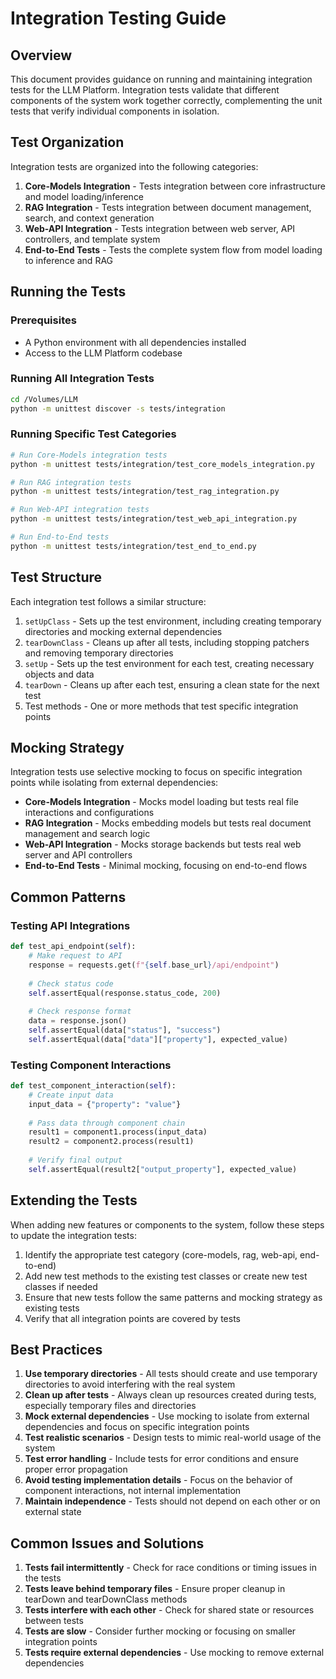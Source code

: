 # Integration Testing Guide

## Overview

This document provides guidance on running and maintaining integration tests for the LLM Platform. Integration tests validate that different components of the system work together correctly, complementing the unit tests that verify individual components in isolation.

## Test Organization

Integration tests are organized into the following categories:

1. **Core-Models Integration** - Tests integration between core infrastructure and model loading/inference
2. **RAG Integration** - Tests integration between document management, search, and context generation
3. **Web-API Integration** - Tests integration between web server, API controllers, and template system
4. **End-to-End Tests** - Tests the complete system flow from model loading to inference and RAG

## Running the Tests

### Prerequisites

- A Python environment with all dependencies installed
- Access to the LLM Platform codebase

### Running All Integration Tests

```bash
cd /Volumes/LLM
python -m unittest discover -s tests/integration
```

### Running Specific Test Categories

```bash
# Run Core-Models integration tests
python -m unittest tests/integration/test_core_models_integration.py

# Run RAG integration tests
python -m unittest tests/integration/test_rag_integration.py

# Run Web-API integration tests
python -m unittest tests/integration/test_web_api_integration.py

# Run End-to-End tests
python -m unittest tests/integration/test_end_to_end.py
```

## Test Structure

Each integration test follows a similar structure:

1. `setUpClass` - Sets up the test environment, including creating temporary directories and mocking external dependencies
2. `tearDownClass` - Cleans up after all tests, including stopping patchers and removing temporary directories
3. `setUp` - Sets up the test environment for each test, creating necessary objects and data
4. `tearDown` - Cleans up after each test, ensuring a clean state for the next test
5. Test methods - One or more methods that test specific integration points

## Mocking Strategy

Integration tests use selective mocking to focus on specific integration points while isolating from external dependencies:

- **Core-Models Integration** - Mocks model loading but tests real file interactions and configurations
- **RAG Integration** - Mocks embedding models but tests real document management and search logic
- **Web-API Integration** - Mocks storage backends but tests real web server and API controllers
- **End-to-End Tests** - Minimal mocking, focusing on end-to-end flows

## Common Patterns

### Testing API Integrations

```python
def test_api_endpoint(self):
    # Make request to API
    response = requests.get(f"{self.base_url}/api/endpoint")
    
    # Check status code
    self.assertEqual(response.status_code, 200)
    
    # Check response format
    data = response.json()
    self.assertEqual(data["status"], "success")
    self.assertEqual(data["data"]["property"], expected_value)
```

### Testing Component Interactions

```python
def test_component_interaction(self):
    # Create input data
    input_data = {"property": "value"}
    
    # Pass data through component chain
    result1 = component1.process(input_data)
    result2 = component2.process(result1)
    
    # Verify final output
    self.assertEqual(result2["output_property"], expected_value)
```

## Extending the Tests

When adding new features or components to the system, follow these steps to update the integration tests:

1. Identify the appropriate test category (core-models, rag, web-api, end-to-end)
2. Add new test methods to the existing test classes or create new test classes if needed
3. Ensure that new tests follow the same patterns and mocking strategy as existing tests
4. Verify that all integration points are covered by tests

## Best Practices

1. **Use temporary directories** - All tests should create and use temporary directories to avoid interfering with the real system
2. **Clean up after tests** - Always clean up resources created during tests, especially temporary files and directories
3. **Mock external dependencies** - Use mocking to isolate from external dependencies and focus on specific integration points
4. **Test realistic scenarios** - Design tests to mimic real-world usage of the system
5. **Test error handling** - Include tests for error conditions and ensure proper error propagation
6. **Avoid testing implementation details** - Focus on the behavior of component interactions, not internal implementation
7. **Maintain independence** - Tests should not depend on each other or on external state

## Common Issues and Solutions

1. **Tests fail intermittently** - Check for race conditions or timing issues in the tests
2. **Tests leave behind temporary files** - Ensure proper cleanup in tearDown and tearDownClass methods
3. **Tests interfere with each other** - Check for shared state or resources between tests
4. **Tests are slow** - Consider further mocking or focusing on smaller integration points
5. **Tests require external dependencies** - Use mocking to remove external dependencies